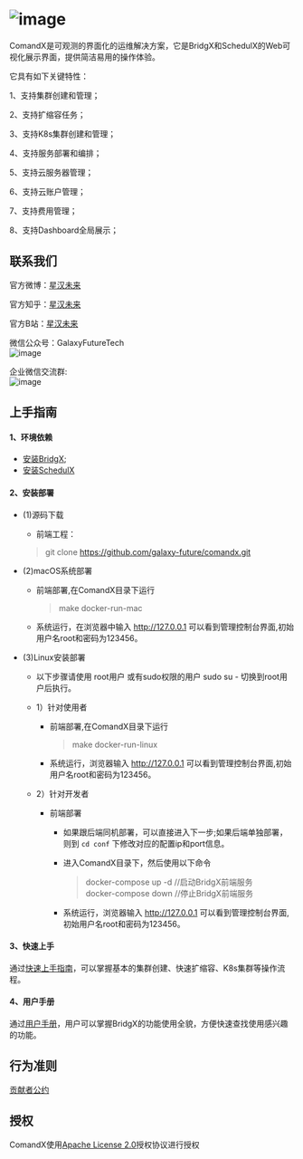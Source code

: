 ![image](https://user-images.githubusercontent.com/94337797/145354238-42473c28-a928-4ec5-84fb-7204db088283.png)
=====

ComandX是可观测的界面化的运维解决方案，它是BridgX和SchedulX的Web可视化展示界面，提供简洁易用的操作体验。

它具有如下关键特性：


1、支持集群创建和管理；

2、支持扩缩容任务；

3、支持K8s集群创建和管理；

4、支持服务部署和编排；

5、支持云服务器管理；

6、支持云账户管理；

7、支持费用管理；

8、支持Dashboard全局展示；

联系我们
----
官方微博：[星汉未来](https://weibo.com/galaxyfuture)

官方知乎：[星汉未来](https://www.zhihu.com/org/xing-yi-wei-lai)

官方B站：[星汉未来](https://space.bilibili.com/2057006251)

微信公众号：GalaxyFutureTech <br>
![image](https://user-images.githubusercontent.com/94337797/142592631-0bed59e6-7840-4c1c-870e-13dd9edd0c9b.png)

企业微信交流群:<br>
![image](https://user-images.githubusercontent.com/94337797/144558612-e7f36bd4-4afd-45ba-aa18-8be6d39c4537.png)

上手指南
----

#### 1、环境依赖
- [安装BridgX](https://github.com/galaxy-future/bridgx/blob/dev/README.md);
- [安装SchedulX](https://github.com/galaxy-future/schedulx/blob/master/README.md)

#### 2、安装部署  

* (1)源码下载
  - 前端工程：
  > git clone https://github.com/galaxy-future/comandx.git

* (2)macOS系统部署
  - 前端部署,在ComandX目录下运行
    > make docker-run-mac
   
  - 系统运行，在浏览器中输入 http://127.0.0.1 可以看到管理控制台界面,初始用户名root和密码为123456。

* (3)Linux安装部署
  - 以下步骤请使用 root用户 或有sudo权限的用户 sudo su - 切换到root用户后执行。
  - 1）针对使用者
    - 前端部署,在ComandX目录下运行
      > make docker-run-linux
    - 系统运行，浏览器输入 http://127.0.0.1 可以看到管理控制台界面,初始用户名root和密码为123456。

  - 2）针对开发者
    - 前端部署
      - 如果跟后端同机部署，可以直接进入下一步;如果后端单独部署，则到 `cd conf` 下修改对应的配置ip和port信息。
      - 进入ComandX目录下，然后使用以下命令
        > docker-compose up -d //启动BridgX前端服务 <br>
        > docker-compose down //停止BridgX前端服务  <br>

      - 系统运行，浏览器输入 http://127.0.0.1 可以看到管理控制台界面,初始用户名root和密码为123456。

    
#### 3、快速上手  
通过[快速上手指南](https://github.com/galaxy-future/bridgx/blob/master/docs/getting-started.md)，可以掌握基本的集群创建、快速扩缩容、K8s集群等操作流程。  


#### 4、用户手册  
通过[用户手册](https://github.com/galaxy-future/bridgx/blob/master/docs/user-manual.md)，用户可以掌握BridgX的功能使用全貌，方便快速查找使用感兴趣的功能。


行为准则
------
[贡献者公约](https://github.com/galaxy-future/comandx/blob/main/CODE_OF_CONDUCT)

授权
-----

ComandX使用[Apache License 2.0](https://github.com/galaxy-future/comandx/blob/main/LICENSE)授权协议进行授权




